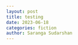 ```yaml
---
layout: post
title: testing
date: 2023-06-18
categories: fiction
author: Saranga Sudarshan
---
```


<!-- <div style="width: 500px;"><canvas id="dimensions"></canvas></div><br/> -->
<div style="width: 800px;"><canvas id="acquisitions"></canvas></div>

<!-- <script type="module" src="dimensions.js"></script> -->
<script type="module" src="/assets/acquisitions.js"></script>